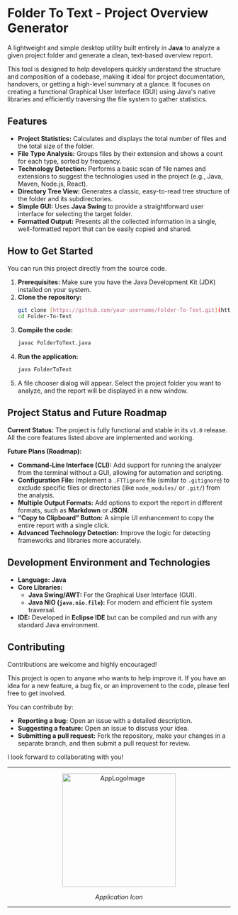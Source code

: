 # Folder To Text - Project Overview Generator

A lightweight and simple desktop utility built entirely in **Java** to analyze a given project folder and generate a clean, text-based overview report.

This tool is designed to help developers quickly understand the structure and composition of a codebase, making it ideal for project documentation, handovers, or getting a high-level summary at a glance. It focuses on creating a functional Graphical User Interface (GUI) using Java's native libraries and efficiently traversing the file system to gather statistics.

## Features

* **Project Statistics:** Calculates and displays the total number of files and the total size of the folder.
* **File Type Analysis:** Groups files by their extension and shows a count for each type, sorted by frequency.
* **Technology Detection:** Performs a basic scan of file names and extensions to suggest the technologies used in the project (e.g., Java, Maven, Node.js, React).
* **Directory Tree View:** Generates a classic, easy-to-read tree structure of the folder and its subdirectories.
* **Simple GUI:** Uses **Java Swing** to provide a straightforward user interface for selecting the target folder.
* **Formatted Output:** Presents all the collected information in a single, well-formatted report that can be easily copied and shared.

## How to Get Started

You can run this project directly from the source code.

1.  **Prerequisites:** Make sure you have the Java Development Kit (JDK) installed on your system.
2.  **Clone the repository:**
    ```bash
    git clone [https://github.com/your-username/Folder-To-Text.git](https://github.com/your-username/Folder-To-Text.git)
    cd Folder-To-Text
    ```
3.  **Compile the code:**
    ```bash
    javac FolderToText.java
    ```
4.  **Run the application:**
    ```bash
    java FolderToText
    ```
5.  A file chooser dialog will appear. Select the project folder you want to analyze, and the report will be displayed in a new window.

## Project Status and Future Roadmap

**Current Status:** The project is fully functional and stable in its `v1.0` release. All the core features listed above are implemented and working.

**Future Plans (Roadmap):**

- **Command-Line Interface (CLI):** Add support for running the analyzer from the terminal without a GUI, allowing for automation and scripting.
-  **Configuration File:** Implement a `.FTTignore` file (similar to `.gitignore`) to exclude specific files or directories (like `node_modules/` or `.git/`) from the analysis.
- **Multiple Output Formats:** Add options to export the report in different formats, such as **Markdown** or **JSON**.
- **"Copy to Clipboard" Button:** A simple UI enhancement to copy the entire report with a single click.
- **Advanced Technology Detection:** Improve the logic for detecting frameworks and libraries more accurately.

## Development Environment and Technologies

* **Language:** **Java**
* **Core Libraries:**
    * **Java Swing/AWT:** For the Graphical User Interface (GUI).
    * **Java NIO (`java.nio.file`):** For modern and efficient file system traversal.
* **IDE:** Developed in **Eclipse IDE** but can be compiled and run with any standard Java environment.

## Contributing

Contributions are welcome and highly encouraged!

This project is open to anyone who wants to help improve it. If you have an idea for a new feature, a bug fix, or an improvement to the code, please feel free to get involved.

You can contribute by:
- **Reporting a bug:** Open an issue with a detailed description.
- **Suggesting a feature:** Open an issue to discuss your idea.
- **Submitting a pull request:** Fork the repository, make your changes in a separate branch, and then submit a pull request for review.

I look forward to collaborating with you!

---

<p align="center">
   <img width="256" height="256" alt="AppLogoImage" src="https://github.com/user-attachments/assets/4409279f-c7e3-432c-9533-60b492c63206" />
</p>

<p align="center">
   <i>
      Application Icon
   </i>
</p>

---

